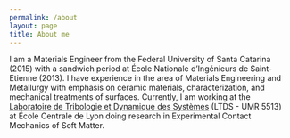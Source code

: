 ```yaml
---
permalink: /about
layout: page
title: About me
---
```


I am a Materials Engineer from the Federal University of Santa Catarina (2015) with a sandwich period at École Nationale d’Ingénieurs de Saint-Etienne (2013). 
I have experience in the area of Materials Engineering and Metallurgy with emphasis on ceramic materials, characterization, and mechanical treatments of surfaces. 
Currently, I am working at the [Laboratoire de Tribologie et Dynamique des Systèmes](http://ltds.ec-lyon.fr/spip/?lang=fr) (LTDS - UMR 5513) at École Centrale de Lyon doing research in Experimental Contact Mechanics of Soft Matter.


